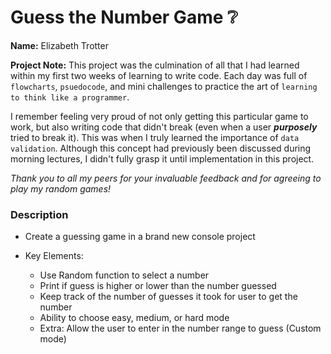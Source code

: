 # Guess the Number Game :grey_question:

**Name:** Elizabeth Trotter

**Project Note:** This project was the culmination of all that I had learned within my first two weeks of learning to write code. Each day was full of `flowcharts`, `psuedocode`, and mini challenges to practice the art of `learning to think like a programmer`. 

I remember feeling very proud of not only getting this particular game to work, but also writing code that didn't break (even when a user ***purposely*** tried to break it). This was when I truly learned the importance of `data validation`. Although this concept had previously been discussed during morning lectures, I didn't fully grasp it until implementation in this project. 

*Thank you to all my peers for your invaluable feedback and for agreeing to play my random games!*


### Description

- Create a guessing game in a brand new console project

- Key Elements: 
    - Use Random function to select a number
    - Print if guess is higher or lower than the number guessed
    - Keep track of the number of guesses it took for user to get the number
    - Ability to choose easy, medium, or hard mode
    - Extra: Allow the user to enter in the number range to guess (Custom mode)